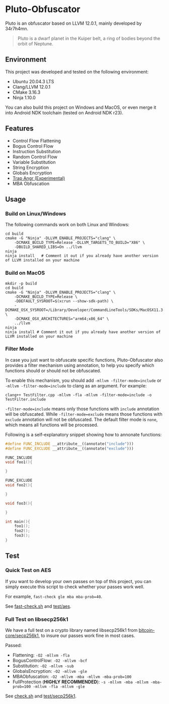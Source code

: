 # Pluto-Obfuscator
Pluto is an obfuscator based on LLVM 12.0.1, mainly developed by 34r7h4mn.
> Pluto is a dwarf planet in the Kuiper belt, a ring of bodies beyond the orbit of Neptune.

## Environment
This project was developed and tested on the following environment:
- Ubuntu 20.04.3 LTS
- Clang/LLVM 12.0.1
- CMake 3.16.3
- Ninja 1.10.0

You can also build this project on Windows and MacOS, or even merge it into Android NDK toolchain (tested on Android NDK r23).

## Features
- Control Flow Flattening
- Bogus Control Flow
- Instruction Substitution
- Random Control Flow
- Variable Substitution
- String Encryption
- Globals Encryption
- [Trap Angr (Experimental)](docs/TrapAngr.md)
- MBA Obfuscation

## Usage
### Build on Linux/Windows
The following commands work on both Linux and Windows:
```shell
cd build
cmake -G "Ninja" -DLLVM_ENABLE_PROJECTS="clang" \
    -DCMAKE_BUILD_TYPE=Release -DLLVM_TARGETS_TO_BUILD="X86" \
    -DBUILD_SHARED_LIBS=On ../llvm
ninja
ninja install   # Comment it out if you already have another version of LLVM installed on your machine
```
### Build on MacOS

```shell
mkdir -p build
cd build
cmake -G "Ninja" -DLLVM_ENABLE_PROJECTS="clang" \
    -DCMAKE_BUILD_TYPE=Release \
    -DDEFAULT_SYSROOT=$(xcrun --show-sdk-path) \
    -DCMAKE_OSX_SYSROOT=/Library/Developer/CommandLineTools/SDKs/MacOSX11.3.sdk \
    -DCMAKE_OSX_ARCHITECTURES="arm64;x86_64" \
    ../llvm
ninja
ninja install # Comment it out if you already have another version of LLVM installed on your machine
```

### Filter Mode
In case you just want to obfuscate specific functions, Pluto-Obfuscator also provides a filter mechanism using annotation, to help you specify which functions should or should not be obfuscated.

To enable this mechanism, you should add `-mllvm -filter-mode=include` or `-mllvm -filter-mode=include` to clang as an argument. For example:
```shell
clang++ TestFilter.cpp -mllvm -fla -mllvm -filter-mode=include -o TestFilter.include
```

`-filter-mode=include` means only those functions with `include` annotation will be obfuscated. While `-filter-mode=exclude` means those functions with `exclude` annotation will not be obfuscated. The default filter mode is `none`, which means all functions will be processed.

Following is a self-explanatory snippet showing how to annonate functions:
```cpp
#define FUNC_INCLUDE __attribute__((annotate("include")))
#define FUNC_EXCLUDE __attribute__((annotate("exclude")))

FUNC_INCLUDE
void foo1(){

}

FUNC_EXCLUDE
void foo2(){

}

void foo3(){

}

int main(){
    foo1();
    foo2();
    foo3();
}
```

## Test
### Quick Test on AES
If you want to develop your own passes on top of this project, you can simply execute this script to check whether your passes work well.

For example, `fast-check gle mba mba-prob=40`.

See [fast-check.sh](fast-check.sh) and [test/aes](test/aes/).
### Full Test on libsecp256k1
We have a full test on a crypto library named libsecp256k1 from [bitcoin-core/secp256k1](https://github.com/bitcoin-core/secp256k1), to insure our passes work fine in most cases.

Passed:
- Flattening: `-O2 -mllvm -fla`
- BogusControlFlow: `-O2 -mllvm -bcf`
- Substitution: `-O2 -mllvm -sub`
- GlobalsEncryption: `-O2 -mllvm -gle`
- MBAObfuscation: `-O2 -mllvm -mba -mllvm -mba-prob=100`
- FullProtection (**HIGHLY RECOMMENDED**): `-s -mllvm -mba -mllvm -mba-prob=100 -mllvm -fla -mllvm -gle`

See [check.sh](check.sh) and [test/secp256k1](test/secp256k1/).
